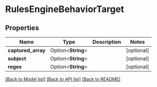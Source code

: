 # RulesEngineBehaviorTarget

## Properties

Name | Type | Description | Notes
------------ | ------------- | ------------- | -------------
**captured_array** | Option<**String**> |  | [optional]
**subject** | Option<**String**> |  | [optional]
**regex** | Option<**String**> |  | [optional]

[[Back to Model list]](../README.md#documentation-for-models) [[Back to API list]](../README.md#documentation-for-api-endpoints) [[Back to README]](../README.md)


